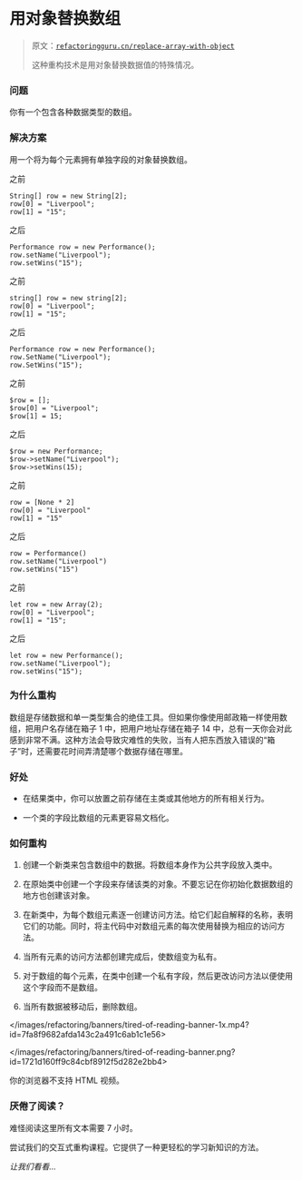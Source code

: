 # 用对象替换数组

> 原文：[`refactoringguru.cn/replace-array-with-object`](https://refactoringguru.cn/replace-array-with-object)
> 
> 这种重构技术是用对象替换数据值的特殊情况。

### 问题

你有一个包含各种数据类型的数组。

### 解决方案

用一个将为每个元素拥有单独字段的对象替换数组。

之前

```
String[] row = new String[2];
row[0] = "Liverpool";
row[1] = "15";
```

之后

```
Performance row = new Performance();
row.setName("Liverpool");
row.setWins("15");
```

之前

```
string[] row = new string[2];
row[0] = "Liverpool";
row[1] = "15";
```

之后

```
Performance row = new Performance();
row.SetName("Liverpool");
row.SetWins("15");
```

之前

```
$row = [];
$row[0] = "Liverpool";
$row[1] = 15;
```

之后

```
$row = new Performance;
$row->setName("Liverpool");
$row->setWins(15);
```

之前

```
row = [None * 2]
row[0] = "Liverpool"
row[1] = "15"
```

之后

```
row = Performance()
row.setName("Liverpool")
row.setWins("15")
```

之前

```
let row = new Array(2);
row[0] = "Liverpool";
row[1] = "15";
```

之后

```
let row = new Performance();
row.setName("Liverpool");
row.setWins("15");
```

### 为什么重构

数组是存储数据和单一类型集合的绝佳工具。但如果你像使用邮政箱一样使用数组，把用户名存储在箱子 1 中，把用户地址存储在箱子 14 中，总有一天你会对此感到非常不满。这种方法会导致灾难性的失败，当有人把东西放入错误的“箱子”时，还需要花时间弄清楚哪个数据存储在哪里。

### 好处

+   在结果类中，你可以放置之前存储在主类或其他地方的所有相关行为。

+   一个类的字段比数组的元素更容易文档化。

### 如何重构

1.  创建一个新类来包含数组中的数据。将数组本身作为公共字段放入类中。

1.  在原始类中创建一个字段来存储该类的对象。不要忘记在你初始化数据数组的地方也创建该对象。

1.  在新类中，为每个数组元素逐一创建访问方法。给它们起自解释的名称，表明它们的功能。同时，将主代码中对数组元素的每次使用替换为相应的访问方法。

1.  当所有元素的访问方法都创建完成后，使数组变为私有。

1.  对于数组的每个元素，在类中创建一个私有字段，然后更改访问方法以便使用这个字段而不是数组。

1.  当所有数据被移动后，删除数组。

</images/refactoring/banners/tired-of-reading-banner-1x.mp4?id=7fa8f9682afda143c2a491c6ab1c1e56>

</images/refactoring/banners/tired-of-reading-banner.png?id=1721d160ff9c84cbf8912f5d282e2bb4>

你的浏览器不支持 HTML 视频。

### 厌倦了阅读？

难怪阅读这里所有文本需要 7 小时。

尝试我们的交互式重构课程。它提供了一种更轻松的学习新知识的方法。

*让我们看看…*
